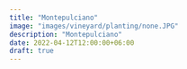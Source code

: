 ```yaml
---
title: "Montepulciano"
image: "images/vineyard/planting/none.JPG"
description: "Montepulciano"
date: 2022-04-12T12:00:00+06:00
draft: true
---
```

